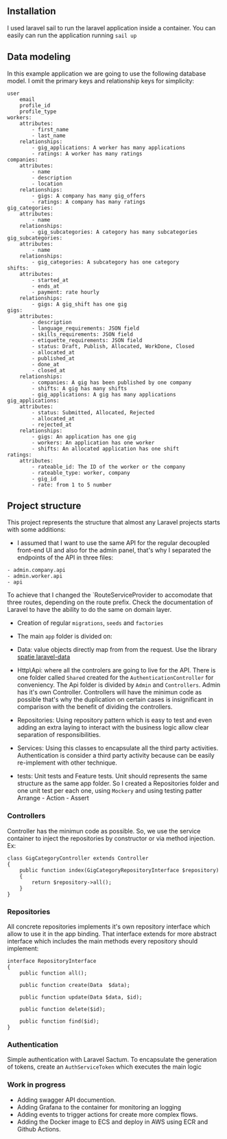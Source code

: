 ## Installation

I used laravel sail to run the laravel application inside a container. You can easily can run the application
running `sail up`

## Data modeling

In this example application we are going to use the following database model.
I omit the primary keys and relationship keys for simplicity:

```
user
    email
    profile_id
    profile_type
workers:
    attributes:
        - first_name
        - last_name
    relationships:
        - gig_applications: A worker has many applications
        - ratings: A worker has many ratings
companies:
    attributes:
        - name
        - description
        - location
    relationships:
        - gigs: A company has many gig_offers
        - ratings: A company has many ratings
gig_categories:
    attributes:
        - name
    relationships:
        - gig_subcategories: A category has many subcategories
gig_subcategories:
    attributes:
        - name
    relationships:
        - gig_categories: A subcategory has one category
shifts:
    attributes:
        - started_at
        - ends_at
        - payment: rate hourly
    relationships:
        - gigs: A gig_shift has one gig
gigs:
    attributes:
        - description
        - language_requirements: JSON field
        - skills_requirements: JSON field
        - etiquette_requirements: JSON field
        - status: Draft, Publish, Allocated, WorkDone, Closed
        - allocated_at
        - published_at
        - done_at
        - closed_at
    relationships:
        - companies: A gig has been published by one company
        - shifts: A gig has many shifts
        - gig_applications: A gig has many applications
gig_applications:
    attributes:
        - status: Submitted, Allocated, Rejected
        - allocated_at
        - rejected_at
    relationships:
        - gigs: An application has one gig
        - workers: An application has one worker
        - shifts: An allocated application has one shift
ratings:
    attributes:
        - rateable_id: The ID of the worker or the company
        - rateable_type: worker, company
        - gig_id
        - rate: from 1 to 5 number
```

## Project structure

This project represents the structure that almost any Laravel projects starts with
some additions:

- I assumed that I want to use the same API for the regular decoupled front-end UI
  and also for the admin panel, that's why I separated the endpoints of the API in three
  files:

```
- admin.company.api
- admin.worker.api
- api
```

To achieve that I changed the `RouteServiceProvider to accomodate that three routes, depending on the route prefix.
Check the documentation of Laravel to have the ability to do the same on domain layer.

- Creation of regular `migrations`, `seeds` and `factories`
- The main `app` folder is divided on:

- Data: value objects directly map from from the request. Use the library [spatie laravel-data](https://spatie.be/docs/laravel-data/v1/as-a-resource/from-data-to-resource)
- Http\Api: where all the controlers are going to live for the API. There is one folder called `Shared` created for the
  `AuthenticationController` for conveniency. The Api folder is divided by `Admin` and `Controllers`. Admin has it's own
  Controller. Controllers will have the minimun code as possible that's why the duplication on certain cases is insignificant
  in comparison with the benefit of dividing the controllers.
- Repositories: Using repository pattern which is easy to test and even adding an extra laying to interact with the business logic
  allow clear separation of responsibilities.
- Services: Using this classes to encapsulate all the third party activities. Authentication is consider a third party activity because
  can be easily re-implement with other technique.
- tests: Unit tests and Feature tests. Unit should represents the same structure as the same app folder. So I created a Repositories
  folder and one unit test per each one, using `Mockery` and using testing patter Arrange - Action - Assert

### Controllers

Controller has the minimun code as possible. So, we use the service container to inject the repositories by constructor or via method
injection. Ex:

```
class GigCategoryController extends Controller
{
    public function index(GigCategoryRepositoryInterface $repository)
    {
        return $repository->all();
    }
}
```

### Repositories

All concrete repositories implements it's own repository interface which allow to use it in the app binding.
That interface extends for more abstract interface which includes the main methods every repository should
implement:

```
interface RepositoryInterface
{
    public function all();

    public function create(Data  $data);

    public function update(Data $data, $id);

    public function delete($id);

    public function find($id);
}
```

### Authentication

Simple authentication with Laravel Sactum. To encapsulate the generation of tokens, create an `AuthServiceToken` which
executes the main logic

### Work in progress

- Adding swagger API documention.
- Adding Grafana to the container for monitoring an logging
- Adding events to trigger actions for create more complex flows.
- Adding the Docker image to ECS and deploy in AWS using ECR and Github Actions.
